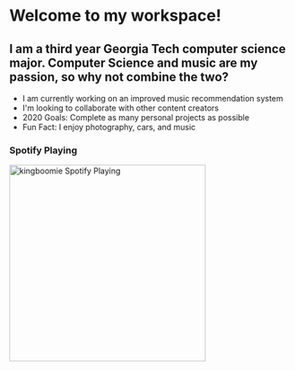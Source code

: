 # Welcome to my workspace!


## I am a third year Georgia Tech computer science major. Computer Science and music are my passion, so why not combine the two?

- I am currently working on an improved music recommendation system
- I'm looking to collaborate with other content creators
- 2020 Goals: Complete as many personal projects as possible
- Fun Fact: I enjoy photography, cars, and music

### Spotify Playing
[<img src="https://now-playing-kingboomie.vercel.app/api/spotify-playing" alt="kingboomie Spotify Playing" width="350" />](https://open.spotify.com/user/swyqyimdc12jajde4vpwd2x1b)